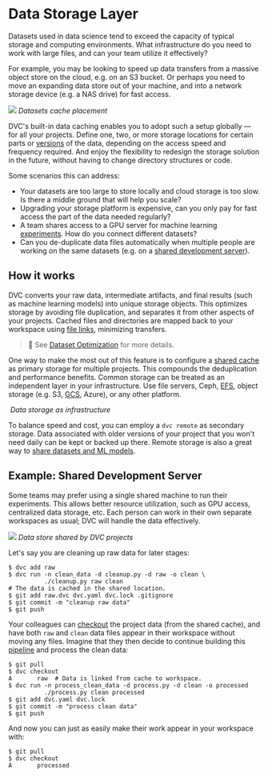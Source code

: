 # Data Storage Layer

Datasets used in data science tend to exceed the capacity of typical storage and
computing environments. What infrastructure do you need to work with large
files, and can your team utilize it effectively?

For example, you may be looking to speed up data transfers from a massive object
store on the cloud, e.g. on an S3 bucket. Or perhaps you need to move an
expanding data store out of your machine, and into a network storage device
(e.g. a NAS drive) for fast access.

![](/img/storage-layers.png) _Datasets cache placement_

DVC's built-in data <abbr>caching</abbr> enables you to adopt such a setup
globally — for all your projects. Define one, two, or more storage locations for
certain parts or [versions](/doc/use-cases/versioning-data-and-model-files) of
the data, depending on the access speed and frequency required. And enjoy the
flexibility to redesign the storage solution in the future, without having to
change directory structures or code.

Some scenarios this can address:

- Your datasets are too large to store locally and cloud storage is too slow. Is
  there a middle ground that will help you scale?
- Upgrading your storage platform is expensive, can you only pay for fast access
  the part of the data needed regularly?
- A team shares access to a GPU server for machine learning
  [experiments](/doc/user-guide/experiment-management). How do you connect
  different datasets?
- Can you de-duplicate data files automatically when multiple people are working
  on the same datasets (e.g. on a
  [shared development server](#example-shared-development-server)).

## How it works

DVC converts your raw data, intermediate artifacts, and final results (such as
machine learning models) into unique storage objects. This optimizes storage by
avoiding file duplication, and separates it from other aspects of your projects.
<abbr>Cached</abbr> files and directories are mapped back to your
<abbr>workspace</abbr> using [file links], minimizing transfers.

> 📖 See [Dataset Optimization](/doc/user-guide/large-dataset-optimization) for
> more details.

[file links]:
  /doc/user-guide/large-dataset-optimization#file-link-types-for-the-dvc-cache

One way to make the most out of this feature is to configure a [shared cache] as
primary storage for multiple <abbr>projects</abbr>. This compounds the
deduplication and performance benefits. Common storage can be treated as an
independent layer in your infrastructure. Use file servers, Ceph,
[EFS](https://aws.amazon.com/efs/), object storage (e.g. S3,
[GCS](https://cloud.google.com/storage/), Azure), or any other platform.

![]() _Data storage as infrastructure_

To balance speed and cost, you can employ a `dvc remote` as secondary storage.
Data associated with older versions of your project that you won't need daily
can be kept or backed up there. Remote storage is also a great way to
[share datasets and ML models](/doc/use-cases/sharing-data-and-model-files).

## Example: Shared Development Server

Some teams may prefer using a single shared machine to run their experiments.
This allows better resource utilization, such as GPU access, centralized data
storage, etc. Each person can work in their own separate <abbr>workspaces</abbr>
as usual; DVC will handle the data effectively.

![](/img/shared-server.png) _Data store shared by DVC projects_

[shared cache]: /doc/user-guide/how-to/share-a-dvc-cache

Let's say you are cleaning up raw data for later stages:

```dvc
$ dvc add raw
$ dvc run -n clean_data -d cleanup.py -d raw -o clean \
          ./cleanup.py raw clean
# The data is cached in the shared location.
$ git add raw.dvc dvc.yaml dvc.lock .gitignore
$ git commit -m "cleanup raw data"
$ git push
```

Your colleagues can [checkout](/doc/command-reference/checkout) the
<abbr>project</abbr> data (from the shared <abbr>cache</abbr>), and have both
`raw` and `clean` data files appear in their workspace without moving any files.
Imagine that they then decide to continue building this
[pipeline](/doc/command-reference/dag) and process the clean data:

```dvc
$ git pull
$ dvc checkout
A       raw  # Data is linked from cache to workspace.
$ dvc run -n process_clean_data -d process.py -d clean -o processed
          ./process.py clean processed
$ git add dvc.yaml dvc.lock
$ git commit -m "process clean data"
$ git push
```

And now you can just as easily make their work appear in your workspace with:

```dvc
$ git pull
$ dvc checkout
A       processed
```
